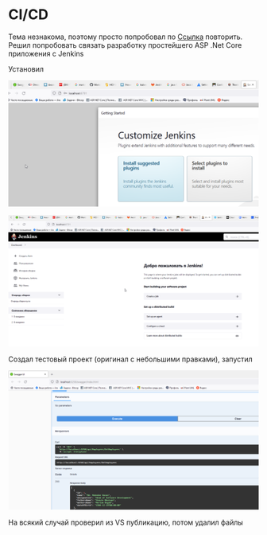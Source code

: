 ﻿# CI/CD

Тема незнакома, поэтому просто попробовал по [Ссылка](https://mahedee.net/configure-ci-cd-pipeline-with-jenkins-github-and-asp.net-core/) повторить.
Решил попробовать связать разработку простейшего ASP .Net Core приложения с Jenkins

Установил

![screenshot 01](screenshots/01.png)

![screenshot 02](screenshots/02.png)


Создал тестовый проект (оригинал с небольшими правками), запустил

![screenshot 03](screenshots/03.png)

На всякий случай проверил из VS публикацию, потом удалил файлы
